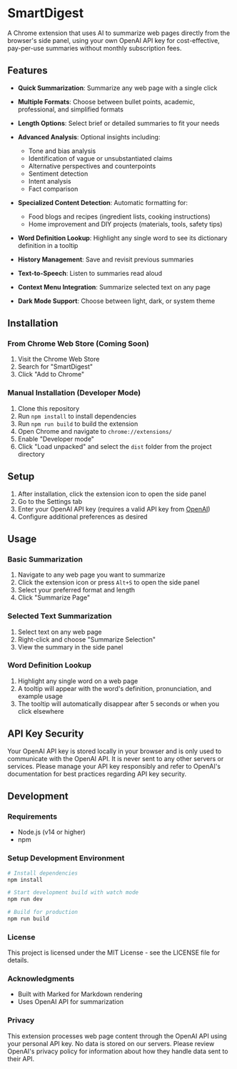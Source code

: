 # SmartDigest

A Chrome extension that uses AI to summarize web pages directly from the
browser's side panel, using your own OpenAI API key for cost-effective,
pay-per-use summaries without monthly subscription fees.

## Features

- **Quick Summarization**: Summarize any web page with a single click
- **Multiple Formats**: Choose between bullet points, academic, professional,
  and simplified formats
- **Length Options**: Select brief or detailed summaries to fit your needs
- **Advanced Analysis**: Optional insights including:
  - Tone and bias analysis
  - Identification of vague or unsubstantiated claims
  - Alternative perspectives and counterpoints
  - Sentiment detection
  - Intent analysis
  - Fact comparison
- **Specialized Content Detection**: Automatic formatting for:
  - Food blogs and recipes (ingredient lists, cooking instructions)
  - Home improvement and DIY projects (materials, tools, safety tips)

- **Word Definition Lookup**: Highlight any single word to see its dictionary
  definition in a tooltip
- **History Management**: Save and revisit previous summaries
- **Text-to-Speech**: Listen to summaries read aloud
- **Context Menu Integration**: Summarize selected text on any page
- **Dark Mode Support**: Choose between light, dark, or system theme

## Installation

### From Chrome Web Store (Coming Soon)

1. Visit the Chrome Web Store
2. Search for "SmartDigest"
3. Click "Add to Chrome"

### Manual Installation (Developer Mode)

1. Clone this repository
2. Run `npm install` to install dependencies
3. Run `npm run build` to build the extension
4. Open Chrome and navigate to `chrome://extensions/`
5. Enable "Developer mode"
6. Click "Load unpacked" and select the `dist` folder from the project directory

## Setup

1. After installation, click the extension icon to open the side panel
2. Go to the Settings tab
3. Enter your OpenAI API key (requires a valid API key from
   [OpenAI](https://platform.openai.com/))
4. Configure additional preferences as desired

## Usage

### Basic Summarization

1. Navigate to any web page you want to summarize
2. Click the extension icon or press `Alt+S` to open the side panel
3. Select your preferred format and length
4. Click "Summarize Page"

### Selected Text Summarization

1. Select text on any web page
2. Right-click and choose "Summarize Selection"
3. View the summary in the side panel

### Word Definition Lookup

1. Highlight any single word on a web page
2. A tooltip will appear with the word's definition, pronunciation, and example
   usage
3. The tooltip will automatically disappear after 5 seconds or when you click
   elsewhere

## API Key Security

Your OpenAI API key is stored locally in your browser and is only used to
communicate with the OpenAI API. It is never sent to any other servers or
services. Please manage your API key responsibly and refer to OpenAI's
documentation for best practices regarding API key security.

## Development

### Requirements

- Node.js (v14 or higher)
- npm

### Setup Development Environment

```bash
# Install dependencies
npm install

# Start development build with watch mode
npm run dev

# Build for production
npm run build
```

### License

This project is licensed under the MIT License - see the LICENSE file for
details.

### Acknowledgments

- Built with Marked for Markdown rendering
- Uses OpenAI API for summarization

### Privacy

This extension processes web page content through the OpenAI API using your
personal API key. No data is stored on our servers. Please review OpenAI's
privacy policy for information about how they handle data sent to their API.
